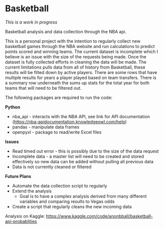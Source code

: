 # Basketball

*This is a work in progress*

Basketball analysis and data collection through the NBA api.

This is a personal project with the intention to regularly collect new basketball games through the NBA website and run calculations to predict points scored and winning teams. The current dataset is incomplete which I believe is an issue with the size of the requests being made. Once the dataset is fully collected efforts in cleaning the data will be made. The current limitations pulls data from all of history from Basketball, these results will be filted down by active players. There are some rows that have multiple results for years a player played based on team transfers. There is a summary row underneath the sums up stats for the total year for both teams that will need to be filtered out.

The following packages are required to run the code:

**Python**
- nba_api - interacts with the NBA API, see link for API documentation (https://nba-apidocumentation.knowledgeowl.com/help)
- pandas  - manipulate data frames
- openpyxl - package to read/write Excel files

**Issues**
- Read timed out error - this is possibly due to the size of the data request
- Incomplete data - a master list will need to be created and stored effectively so new data can be added without pulling all previous data
- Data is not currently cleaned or filtered

**Future Plans**
- Automate the data collection script to regularly
- Extend the analysis
    - Goal is to have a complex analysis derived from many different variables and comparing results to Vegas odds
- Create a script that regularly cleans the new incoming data


Analysis on Kaggle:
https://www.kaggle.com/code/anonbball/basketball-api-probablities
